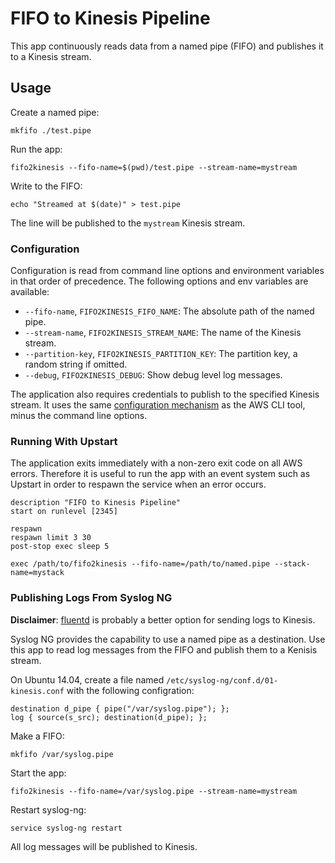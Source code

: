 # FIFO to Kinesis Pipeline

This app continuously reads data from a named pipe (FIFO) and publishes it
to a Kinesis stream.

## Usage

Create a named pipe:

```shell
mkfifo ./test.pipe
```

Run the app:

```shell
fifo2kinesis --fifo-name=$(pwd)/test.pipe --stream-name=mystream
```

Write to the FIFO:

```shell
echo "Streamed at $(date)" > test.pipe
```

The line will be published to the `mystream` Kinesis stream.

### Configuration

Configuration is read from command line options and environment variables
in that order of precedence. The following options and env variables are
available:

* `--fifo-name`, `FIFO2KINESIS_FIFO_NAME`: The absolute path of the named pipe.
* `--stream-name`, `FIFO2KINESIS_STREAM_NAME`: The name of the Kinesis stream.
* `--partition-key`, `FIFO2KINESIS_PARTITION_KEY`: The partition key, a random string if omitted.
* `--debug`, `FIFO2KINESIS_DEBUG`: Show debug level log messages.

The application also requires credentials to publish to the specified
Kinesis stream. It uses the same [configuration mechanism](http://docs.aws.amazon.com/cli/latest/userguide/cli-chap-getting-started.html#config-settings-and-precedence)
as the AWS CLI tool, minus the command line options.

### Running With Upstart

The application exits immediately with a non-zero exit code on all AWS
errors. Therefore it is useful to run the app with an event system such as
Upstart in order to respawn the service when an error occurs.

```
description "FIFO to Kinesis Pipeline"
start on runlevel [2345]

respawn
respawn limit 3 30
post-stop exec sleep 5

exec /path/to/fifo2kinesis --fifo-name=/path/to/named.pipe --stack-name=mystack
```

### Publishing Logs From Syslog NG

**Disclaimer**: [fluentd](http://www.fluentd.org/) is probably a better
option for sending logs to Kinesis.

Syslog NG provides the capability to use a named pipe as a destination. Use
this app to read log messages from the FIFO and publish them to a Kenisis
stream.

On Ubuntu 14.04, create a file named `/etc/syslog-ng/conf.d/01-kinesis.conf`
with the following configration:

```
destination d_pipe { pipe("/var/syslog.pipe"); };
log { source(s_src); destination(d_pipe); };
```

Make a FIFO:

```
mkfifo /var/syslog.pipe
```

Start the app:

```
fifo2kinesis --fifo-name=/var/syslog.pipe --stream-name=mystream
```

Restart syslog-ng:

```
service syslog-ng restart
```

All log messages will be published to Kinesis.
